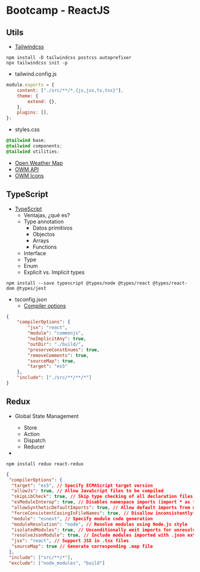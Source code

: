 # Bootcamp - ReactJS

## Utils

- [Tailwindcss](https://tailwindcss.com/docs/presets#merging-logic-in-depth)

```shell
npm install -D tailwindcss postcss autoprefixer
npx tailwindcss init -p
```

- tailwind.config.js

```javascript
module.exports = {
	content: ["./src/**/*.{js,jsx,ts,tsx}"],
	theme: {
		extend: {},
	},
	plugins: [],
};
```

- styles.css

```css
@tailwind base;
@tailwind components;
@tailwind utilities;
```

- [Open Weather Map](https://openweathermap.org/current)
- [OWM API](https://home.openweathermap.org/api_keys)
- [OWM Icons](https://openweathermap.org/weather-conditions)

## TypeScript

- [TypeScript](https://www.typescriptlang.org/docs/handbook/typescript-in-5-minutes.html)
  - Ventajas, ¿qué es?
  - Type annotation
    - Datos primitivos
    - Objectos
    - Arrays
    - Functions
  - Interface
  - Type
  - Enum
  - Explicit vs. Implicit types

```shell
npm install --save typescript @types/node @types/react @types/react-dom @types/jest
```

- tsconfig.json
  - [Compiler options](https://www.typescriptlang.org/docs/handbook/compiler-options.html)

```json
{
	"compilerOptions": {
		"jsx": "react",
		"module": "commonjs",
		"noImplicitAny": true,
		"outDir": "./build/",
		"preserveConstEnums": true,
		"removeComments": true,
		"sourceMap": true,
		"target": "es5"
	},
	"include": ["./src/**/**/*"]
}
```

## Redux

- Global State Management

  - Store
  - Action
  - Dispatch
  - Reducer

-

```shell
npm install redux react-redux
```

```json
{
 "compilerOptions": {
  "target": "es5", // Specify ECMAScript target version
  "allowJs": true, // Allow JavaScript files to be compiled
  "skipLibCheck": true, // Skip type checking of all declaration files
  "esModuleInterop": true, // Disables namespace imports (import * as fs from "fs") and enables CJS/AMD/UMD style imports (import fs from "fs")
  "allowSyntheticDefaultImports": true, // Allow default imports from modules with no default export
  "forceConsistentCasingInFileNames": true, // Disallow inconsistently-cased references to the same file.
  "module": "esnext", // Specify module code generation
  "moduleResolution": "node", // Resolve modules using Node.js style
  "isolatedModules": true, // Unconditionally emit imports for unresolved files
  "resolveJsonModule": true, // Include modules imported with .json extension
  "jsx": "react", // Support JSX in .tsx files
  "sourceMap": true // Generate corresponding .map file
 },
 "include": ["src/**/*"],
 "exclude": ["node_modules", "build"]
```
